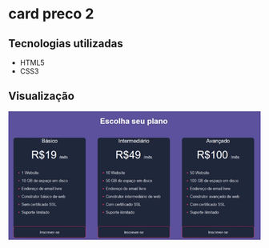 # card preco 2

## Tecnologias utilizadas

<ul>
  <li>HTML5</li>
  <li>CSS3</li>
</ul>

## Visualização

<img src="Video_1665329771.gif">
